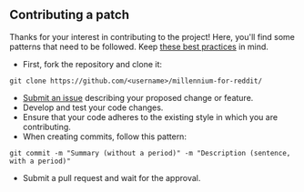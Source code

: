 ## Contributing a patch

Thanks for your interest in contributing to the project! Here, you'll find some patterns that need to be followed. Keep [these best practices](https://en.wikipedia.org/wiki/Coding_best_practices) in mind.

- First, fork the repository and clone it:
```
git clone https://github.com/<username>/millennium-for-reddit/
```
- [Submit an issue](https://github.com/Biscoitinhoo/millennium-for-reddit/issues/new) describing your proposed change or feature.
- Develop and test your code changes.
- Ensure that your code adheres to the existing style in which you are contributing.
- When creating commits, follow this pattern:
```
git commit -m "Summary (without a period)" -m "Description (sentence, with a period)"
```
- Submit a pull request and wait for the approval.
